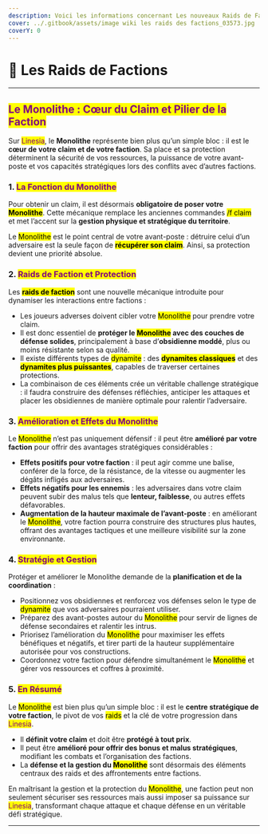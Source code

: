 ```yaml
---
description: Voici les informations concernant Les nouveaux Raids de Factions sur Linesia !
cover: ../.gitbook/assets/image wiki les raids des factions_03573.jpg
coverY: 0
---
```


# 🔱 Les Raids de Factions

***

## <mark style="color:purple;">Le Monolithe : Cœur du Claim et Pilier de la Faction</mark>

Sur <mark style="color:purple;">Linesia</mark>, le **Monolithe** représente bien plus qu’un simple bloc : il est le **cœur de votre claim et de votre faction**. Sa place et sa protection déterminent la sécurité de vos ressources, la puissance de votre avant-poste et vos capacités stratégiques lors des conflits avec d’autres factions.

### 1. <mark style="color:purple;">La Fonction du Monolithe</mark>

Pour obtenir un claim, il est désormais **obligatoire de poser votre&#x20;**<mark style="color:$primary;">**Monolithe**</mark>. Cette mécanique remplace les anciennes commandes <mark style="color:$primary;">/f claim</mark> et met l’accent sur la **gestion physique et stratégique du territoire**.

Le <mark style="color:$primary;">Monolithe</mark> est le point central de votre avant-poste : détruire celui d’un adversaire est la seule façon de <mark style="color:$primary;">**récupérer son claim**</mark>. Ainsi, sa protection devient une priorité absolue.

### 2. <mark style="color:purple;">Raids de Faction et Protection</mark>

Les <mark style="color:$primary;">**raids de faction**</mark> sont une nouvelle mécanique introduite pour dynamiser les interactions entre factions :

* Les joueurs adverses doivent cibler votre <mark style="color:$primary;">Monolithe</mark> pour prendre votre claim.
* Il est donc essentiel de **protéger le&#x20;**<mark style="color:$primary;">**Monolithe**</mark>**&#x20;avec des couches de défense solides**, principalement à base d’**obsidienne moddé**, plus ou moins résistante selon sa qualité.
* Il existe différents types de <mark style="color:$primary;">dynamite</mark> : des <mark style="color:$info;">**dynamites classiques**</mark> et des <mark style="color:$info;">**dynamites plus puissantes**</mark>, capables de traverser certaines protections.
* La combinaison de ces éléments crée un véritable challenge stratégique : il faudra construire des défenses réfléchies, anticiper les attaques et placer les obsidiennes de manière optimale pour ralentir l’adversaire.

### 3. <mark style="color:purple;">Amélioration et Effets du Monolithe</mark>

Le <mark style="color:$primary;">Monolithe</mark> n’est pas uniquement défensif : il peut être **amélioré par votre faction** pour offrir des avantages stratégiques considérables :

* **Effets positifs pour votre faction** : il peut agir comme une balise, conférer de la force, de la résistance, de la vitesse ou augmenter les dégâts infligés aux adversaires.
* **Effets négatifs pour les ennemis** : les adversaires dans votre claim peuvent subir des malus tels que **lenteur, faiblesse**, ou autres effets défavorables.
* **Augmentation de la hauteur maximale de l’avant-poste** : en améliorant le <mark style="color:$primary;">Monolithe</mark>, votre faction pourra construire des structures plus hautes, offrant des avantages tactiques et une meilleure visibilité sur la zone environnante.

### 4. <mark style="color:purple;">Stratégie et Gestion</mark>

Protéger et améliorer le Monolithe demande de la **planification et de la coordination** :

* Positionnez vos obsidiennes et renforcez vos défenses selon le type de <mark style="color:$primary;">dynamite</mark> que vos adversaires pourraient utiliser.
* Préparez des avant-postes autour du <mark style="color:$primary;">Monolithe</mark> pour servir de lignes de défense secondaires et ralentir les intrus.
* Priorisez l’amélioration du <mark style="color:$primary;">Monolithe</mark> pour maximiser les effets bénéfiques et négatifs, et tirer parti de la hauteur supplémentaire autorisée pour vos constructions.
* Coordonnez votre faction pour défendre simultanément le <mark style="color:$primary;">Monolithe</mark> et gérer vos ressources et coffres à proximité.

### 5. <mark style="color:purple;">En Résumé</mark>

Le <mark style="color:$primary;">Monolithe</mark> est bien plus qu’un simple bloc : il est le **centre stratégique de votre faction**, le pivot de vos <mark style="color:$primary;">raids</mark> et la clé de votre progression dans <mark style="color:purple;">Linesia</mark>.

* Il **définit votre claim** et doit être **protégé à tout prix**.
* Il peut être **amélioré pour offrir des bonus et malus stratégiques**, modifiant les combats et l’organisation des factions.
* La **défense et la gestion du&#x20;**<mark style="color:$primary;">**Monolithe**</mark> sont désormais des éléments centraux des raids et des affrontements entre factions.

En maîtrisant la gestion et la protection du <mark style="color:$primary;">Monolithe</mark>, une faction peut non seulement sécuriser ses ressources mais aussi imposer sa puissance sur <mark style="color:purple;">Linesia</mark>, transformant chaque attaque et chaque défense en un véritable défi stratégique.

***
